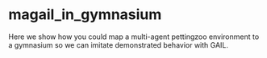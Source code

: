 # magail_in_gymnasium
Here we show how you could map a multi-agent pettingzoo environment to a gymnasium so we can imitate demonstrated behavior with GAIL.
